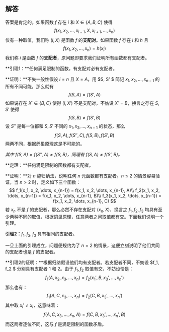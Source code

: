 ## 解答

答案是肯定的。如果函数 $f$ 存在 $i$ 和 $X\in \{A, B, C\}$ 使得
$$
f(x_1, x_2, \dots, x_{i-1}, X, x_{i+1}, \dots, x_n)
$$
仅有一种取值，我们称 $(i, X)$ 是函数 $f$ 的**支配对**。如果函数 $f$ 存在 $i$ 和 $h$ 且
$$
f(x_1, x_2, \dots, x_n) = h(x_i)
$$
我们称 $i$ 是函数 $f$ 的**支配者**，原问题即要求我们证明所有函数都有支配者。

**引理1：**任何满足限制的函数，有支配对必有支配者。

**证明：**不失一般性假设 $i=n$ 且 $X=A$，用 $S, S' $ 简记 $x_1, x_2, \dots, x_{n-1}$ 的所有不同可能，那么就有
$$
f(S, A) = f(S', A)
$$
如果说存在 $X'\in \{B, C\}$ 使得 $(i, X')$ 不是支配对，不妨设 $X' = B$，换言之存在 $S, S'$ 使得
$$
f(S, B)\ne f(S', B)
$$
设 $S''$ 是每一位都和 $S, S'$ 不同的 $x_1, x_2, \dots, x_{n-1}$ 的状态，那么
$$
f(S, A), f(S'', C), f(S, B), f(S', B)
$$
两两不同，根据鸽巢原理这是不可能的。

*其中 $f(S, A)=f(S'', A)\ne f(S, B)$，同理有 $f(S, A)\ne f(S', B)$。*

**定理：**任何满足限制的函数都有支配者。

**证明：**对 $n$ 施归纳法，说明任何 $n$ 元函数都有支配者。$n\le 2$ 的情景容易验证，当 $n>2$ 时，定义如下三个函数：
$$
f_1(x_1, x_2, \dots, x_{n-1}) = f(x_1, x_2, \dots, x_{n-1}, A)\\
f_2(x_1, x_2, \dots, x_{n-1}) = f(x_1, x_2, \dots, x_{n-1}, B)\\
f_3(x_1, x_2, \dots, x_{n-1}) = f(x_1, x_2, \dots, x_{n-1}, C)
$$
若 $x_n$ 不是 $f$ 的支配者，那么必然不存在支配对 $(x_n, X)$，换言之 $f_1, f_2, f_3$ 均具有至少两种不同的取值，根据鸽巢原理，任意两者之间取值都有交。下面我们说明一个引理。

**引理2：**$f_1, f_2, f_3$ 具有相同的支配者。

一旦上面的引理成立，问题便规约为了 $n=2$ 的情景，这便立刻说明了他们共同的支配者也是 $f$ 的支配者。

**引理2的证明：**根据归纳假设他们均有支配者。若支配者不同，不妨设 $f_1, f_2 $ 分别具有支配者 $1$ 和 $2$。由于 $f_1, f_2$ 取值有交，不妨设恰是：
$$
f_1(A, x_2, x_3, \dots, x_n) = f_2(x_1', B, x_3', \dots, x_n')
$$
那么也有：
$$
f_1(A, C, x_3, \dots, x_n) = f_2(C, B, x_3', \dots, x_n')
$$
其中取 $x_i'\ne x_i$，这意味着：
$$
f(A, C, x_3, \dots, x_n, A) = f(C, B, x_3', \dots, x_n', B)
$$
而这两者逐位不同，这与 $f$ 是满足限制的函数矛盾。